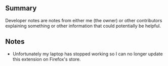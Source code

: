 ## Summary
Developer notes are notes from either me (the owner) or other contributors explaining something or other information that could potentially be helpful.

## Notes
* Unfortunately my laptop has stopped working so I can no longer update this extension on Firefox's store.
